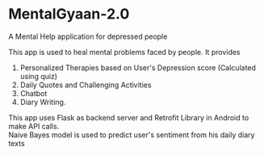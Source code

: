 # MentalGyaan-2.0
A Mental Help application for depressed people

This app is used to heal mental problems faced by people.
It provides
1.  Personalized Therapies based on User's Depression score (Calculated using quiz)
2. Daily Quotes and Challenging Activities
3. Chatbot
4. Diary Writing.


This app uses Flask as backend server and Retrofit Library in Android to make API calls.   
Naive Bayes model is used to predict user's sentiment from his daily diary texts
